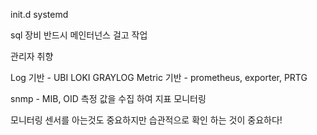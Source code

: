 

init.d
systemd


sql 장비
반드시 메인터넌스 걸고 작업


관리자 취향



Log 기반 - UBI LOKI GRAYLOG
Metric 기반 - prometheus, exporter, PRTG

snmp - MIB, OID 측정 값을 수집 하여 지표 모니터링

모니터링 센서를 아는것도 중요하지만 습관적으로 확인 하는 것이 중요하다!


